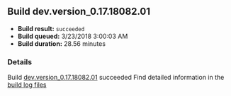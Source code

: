 ## Build dev.version_0.17.18082.01
- **Build result:** `succeeded`
- **Build queued:** 3/23/2018 3:00:03 AM
- **Build duration:** 28.56 minutes
### Details
Build [dev.version_0.17.18082.01](https://winappstudio.visualstudio.com/web/build.aspx?pcguid=a4ef43be-68ce-4195-a619-079b4d9834c2&builduri=vstfs%3a%2f%2f%2fBuild%2fBuild%2f25317) succeeded
Find detailed information in the [build log files](https://uwpctdiags.blob.core.windows.net/buildlogs/dev.version_0.17.18082.01_logs.zip)
